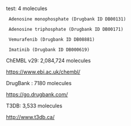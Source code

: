 test: 4 molecules

     Adenosine monophosphate (Drugbank ID DB00131)

     Adenosine triphosphate (Drugbank ID DB00171)

     Vemurafenib (Drugbank ID DB08881)

     Imatinib (Drugbank ID DB000619)




ChEMBL v29: 2,084,724 molecules

https://www.ebi.ac.uk/chembl/




DrugBank : 7180 molecules

https://go.drugbank.com/




T3DB: 3,533 molecules

http://www.t3db.ca/
